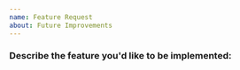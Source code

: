 ```yaml
---
name: Feature Request
about: Future Improvements
---
```


<!--
Thanks for suggesting a feature!
Quick check-list while suggesting features:
-->

### Describe the feature you'd like to be implemented:
<!--
A clear and concise description of what you want to be implemented
in the future releases. Common requirements would include new types of
exporters and observations classes, CLI functionalities, post observe
analysis or similar. Non-maintainers should be as descriptive as
possible.
-->
